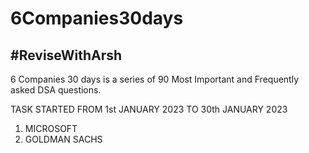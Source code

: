 # 6Companies30days
## #ReviseWithArsh

6 Companies 30 days is a series of 90 Most Important and Frequently asked DSA questions.

TASK STARTED FROM 1st JANUARY 2023 TO 30th JANUARY 2023

1. MICROSOFT
2. GOLDMAN SACHS
